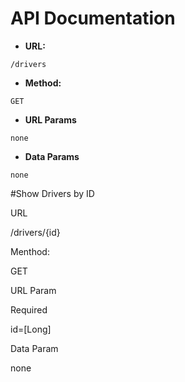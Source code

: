# API Documentation

* **URL:**

`/drivers`

* **Method:**

`GET` 

* **URL Params**

 `none`

* **Data Params**

`none`


#Show Drivers by ID

URL

/drivers/{id}

Menthod:

GET

URL Param

Required

id=[Long]

Data Param

none
